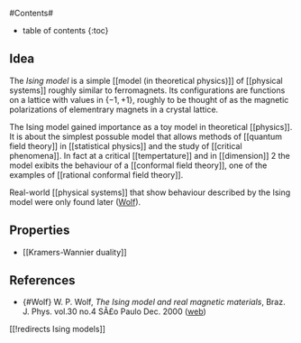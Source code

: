 
#Contents#
* table of contents
{:toc}

## Idea

The _Ising model_ is a simple [[model (in theoretical physics)]] of [[physical systems]] roughly similar to ferromagnets. Its configurations are functions on a lattice with values in $\{-1,+1\}$, roughly to be thought of as the magnetic polarizations of elementrary magnets in a crystal lattice.

The Ising model gained importance as a toy model in theoretical [[physics]]. It is about the simplest possuble model that allows methods of [[quantum field theory]] in [[statistical physics]] and the study of [[critical phenomena]]. In fact at a critical [[tempertature]] and in [[dimension]] 2 the model exibits the behaviour of a [[conformal field theory]], one of the examples of [[rational conformal field theory]].

Real-world [[physical systems]] that show behaviour described by the Ising model were only found later ([Wolf](#Wolf)).

## Properties

* [[Kramers-Wannier duality]]


## References

* {#Wolf} W. P. Wolf, _The Ising model and real magnetic materials_, Braz. J. Phys. vol.30 no.4 SÃ£o Paulo Dec. 2000 ([web](http://www.scielo.br/scielo.php?script=sci_arttext&pid=s0103-97332000000400030))
 

[[!redirects Ising models]]